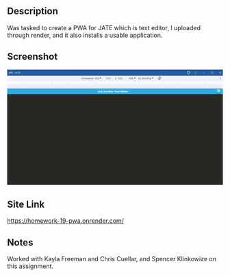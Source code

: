 
## Description
Was tasked to create a PWA for JATE which is text editor, I uploaded through render, and it also installs a usable application.




## Screenshot
![alt text](./jate.png "JATE")

## Site Link
https://homework-19-pwa.onrender.com/

## Notes
Worked with Kayla Freeman and Chris Cuellar, and Spencer Klinkowize on this assignment.